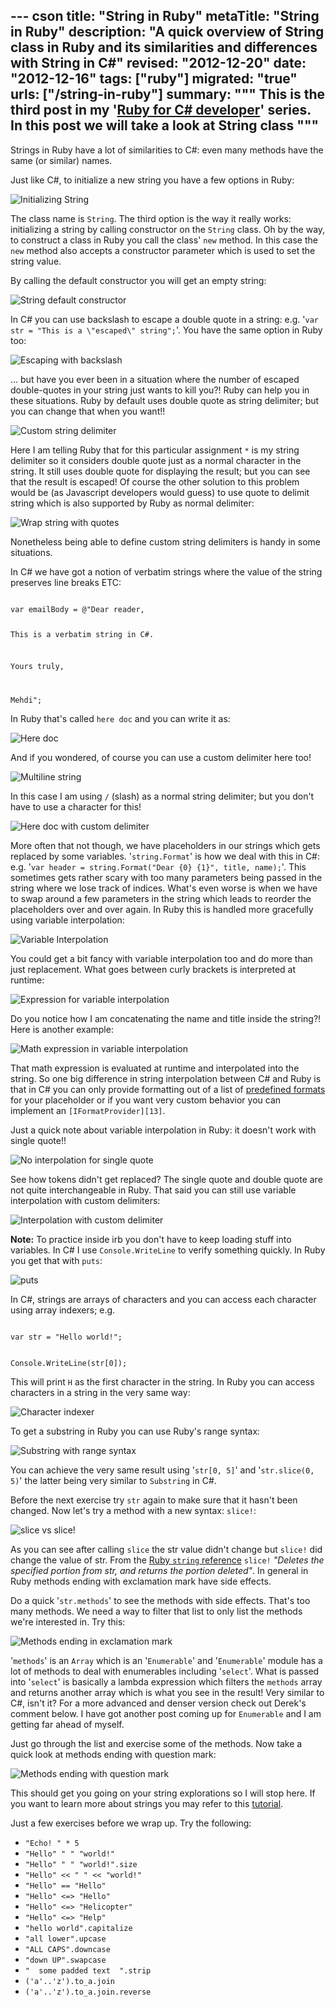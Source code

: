 --- cson
title: "String in Ruby"
metaTitle: "String in Ruby"
description: "A quick overview of String class in Ruby and its similarities and differences with String in C#"
revised: "2012-12-20"
date: "2012-12-16"
tags: ["ruby"]
migrated: "true"
urls: ["/string-in-ruby"]
summary: """
This is the third post in my '[Ruby for C# developer](http://www.mehdi-khalili.com/ruby-for-csharp-developers)' series. In this post we will take a look at String class
"""
---
Strings in Ruby have a lot of similarities to C#: even many methods have the same (or similar) names. 

Just like C#, to initialize a new string you have a few options in Ruby:

![Initializing String][1]

The class name is `String`. The third option is the way it really works: initializing a string by calling constructor on the `String` class. Oh by the way, to construct a class in Ruby you call the class' `new` method. In this case the `new` method also accepts a constructor parameter which is used to set the string value.

By calling the default constructor you will get an empty string:

![String default constructor][2]

In C# you can use backslash to escape a double quote in a string: e.g. '`var str = "This is a \"escaped\" string";`'. You have the same option in Ruby too:

![Escaping with backslash][3]

... but have you ever been in a situation where the number of escaped double-quotes in your string just wants to kill you?! Ruby can help you in these situations. Ruby by default uses double quote as string delimiter; but you can change that when you want!!

![Custom string delimiter][4]

Here I am telling Ruby that for this particular assignment `*` is my string delimiter so it considers double quote just as a normal character in the string. It still uses double quote for displaying the result; but you can see that the result is escaped! Of course the other solution to this problem would be (as Javascript developers would guess) to use quote to delimit string which is also supported by Ruby as normal delimiter:

![Wrap string with quotes][5]

Nonetheless being able to define custom string delimiters is handy in some situations.

In C# we have got a notion of verbatim strings where the value of the string preserves line breaks ETC:

<code>
var emailBody = @"Dear reader,

This is a verbatim string in C#.

Yours truly,

Mehdi";
</code>

In Ruby that's called `here doc` and you can write it as:

![Here doc][6]

And if you wondered, of course you can use a custom delimiter here too!

![Multiline string][7]

In this case I am using `/` (slash) as a normal string delimiter; but you don't have to use a character for this!

![Here doc with custom delimiter][8]

More often that not though, we have placeholders in our strings which gets replaced by some variables. '`string.Format`' is how we deal with this in C#: e.g. '`var header = string.Format("Dear {0} {1}", title, name);`'. This sometimes gets rather scary with too many parameters being passed in the string where we lose track of indices. What's even worse is when we have to swap around a few parameters in the string which leads to reorder the placeholders over and over again. In Ruby this is handled more gracefully using variable interpolation:

![Variable Interpolation][9]

You could get a bit fancy with variable interpolation too and do more than just replacement. What goes between curly brackets is interpreted at runtime:

![Expression for variable interpolation][10]

Do you notice how I am concatenating the name and title inside the string?! Here is another example:

![Math expression in variable interpolation][11]

That math expression is evaluated at runtime and interpolated into the string. So one big difference in string interpolation between C# and Ruby is that in C# you can only provide formatting out of a list of [predefined formats][12] for your placeholder or if you want very custom behavior you can implement an `[IFormatProvider][13]`.

Just a quick note about variable interpolation in Ruby: it doesn't work with single quote!!

![No interpolation for single quote][14]

See how tokens didn't get replaced? The single quote and double quote are not quite interchangeable in Ruby. That said you can still use variable interpolation with custom delimiters:

![Interpolation with custom delimiter][15]

**Note:**
To practice inside irb you don't have to keep loading stuff into variables. In C# I use `Console.WriteLine` to verify something quickly. In Ruby you get that with `puts`:

![puts][16]

In C#, strings are arrays of characters and you can access each character using array indexers; e.g. 

<code>
var str = "Hello world!";

Console.WriteLine(str[0]);
</code>

This will print `H` as the first character in the string. In Ruby you can access characters in a string in the very same way:

![Character indexer][17]

To get a substring in Ruby you can use Ruby's range syntax:

![Substring with range syntax][18]

You can achieve the very same result using '`str[0, 5]`' and '`str.slice(0, 5)`' the latter being very similar to `Substring` in C#. 

Before the next exercise try `str` again to make sure that it hasn't been changed. Now let's try a method with a new syntax: `slice!`:

![slice vs slice!][19]

As you can see after calling `slice` the str value didn't change but `slice!` did change the value of str. From the [Ruby `string` reference](http://www.ruby-doc.org/core-1.9.3/String.html) `slice!` *"Deletes the specified portion from str, and returns the portion deleted"*. In general in Ruby methods ending with exclamation mark have side effects. 

Do a quick '`str.methods`' to see the methods with side effects. That's too many methods. We need a way to filter that list to only list the methods we're interested in. Try this:

![Methods ending in exclamation mark][20]

'`methods`' is an `Array` which is an '`Enumerable`' and '`Enumerable`' module has a lot of methods to deal with enumerables including '`select`'. What is passed into '`select`' is basically a lambda expression which filters the `methods` array and returns another array which is what you see in the result! Very similar to C#, isn't it? For a more advanced and denser version check out Derek's comment below. I have got another post coming up for `Enumerable` and I am getting far ahead of myself.

Just go through the list and exercise some of the methods. Now take a quick look at methods ending with question mark:

![Methods ending with question mark][21]

This should get you going on your string explorations so I will stop here. If you want to learn more about strings you may refer to this [tutorial](http://zetcode.com/lang/rubytutorial/strings/).

Just a few exercises before we wrap up. Try the following:

 - `"Echo! " * 5`
 - `"Hello" " " "world!"` 
 - `"Hello" " " "world!".size` 
 - `"Hello" << " " << "world!"` 
 - `"Hello" == "Hello"`
 - `"Hello" <=> "Hello"`
 - `"Hello" <=> "Helicopter"`
 - `"Hello" <=> "Help"`
 - `"hello world".capitalize`
 - `"all lower".upcase`
 - `"ALL CAPS".downcase`
 - `"down UP".swapcase`
 - `"  some padded text  ".strip`
 - `('a'..'z').to_a.join`
 - `('a'..'z').to_a.join.reverse`  


  [1]: http://www.mehdi-khalili.com/get/blogpictures/strings-in-ruby/initializing-string.png
  [2]: http://www.mehdi-khalili.com/get/blogpictures/strings-in-ruby/string-default-ctor.png
  [3]: http://www.mehdi-khalili.com/get/blogpictures/strings-in-ruby/escape-with-backslash.png
  [4]: http://www.mehdi-khalili.com/get/blogpictures/strings-in-ruby/custom-string-delimiter.png
  [5]: http://www.mehdi-khalili.com/get/blogpictures/strings-in-ruby/wrap-with-quote.png
  [6]: http://www.mehdi-khalili.com/get/blogpictures/strings-in-ruby/heredoc.png
  [7]: http://www.mehdi-khalili.com/get/blogpictures/strings-in-ruby/multi-line-string.png
  [8]: http://www.mehdi-khalili.com/get/blogpictures/strings-in-ruby/heredoc-delimiter.png
  [9]: http://www.mehdi-khalili.com/get/blogpictures/strings-in-ruby/variable-interpolation.png
  [10]: http://www.mehdi-khalili.com/get/blogpictures/strings-in-ruby/interpolation-expression.png
  [11]: http://www.mehdi-khalili.com/get/blogpictures/strings-in-ruby/interpolation-math-expression.png
  [12]: http://msdn.microsoft.com/en-us/library/26etazsy.aspx
  [13]: http://msdn.microsoft.com/en-us/library/system.iformatprovider.aspx
  [14]: http://www.mehdi-khalili.com/get/blogpictures/strings-in-ruby/no-interpolation-with-quote.png
  [15]: http://www.mehdi-khalili.com/get/blogpictures/strings-in-ruby/interpolation-with-custom-delimiter.png
  [16]: http://www.mehdi-khalili.com/get/blogpictures/strings-in-ruby/puts.png
  [17]: http://www.mehdi-khalili.com/get/blogpictures/strings-in-ruby/char-indexer.png
  [18]: http://www.mehdi-khalili.com/get/blogpictures/strings-in-ruby/substr-with-range.png
  [19]: http://www.mehdi-khalili.com/get/blogpictures/strings-in-ruby/slice.png
  [20]: http://www.mehdi-khalili.com/get/blogpictures/strings-in-ruby/methods-ending-w-exclamation.png
  [21]: http://www.mehdi-khalili.com/get/blogpictures/strings-in-ruby/methods-ending-with-question.png